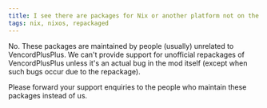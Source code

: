 ```yaml
---
title: I see there are packages for Nix or another platform not on the website, do you support them?
tags: nix, nixos, repackaged
---
```


No. These packages are maintained by people (usually) unrelated to VencordPlusPlus. We can't provide support for unofficial repackages of VencordPlusPlus unless it's an actual bug in the mod itself (except when such bugs occur due to the repackage).

Please forward your support enquiries to the people who maintain these packages instead of us.
